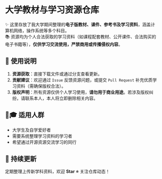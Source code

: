 # 大学教材与学习资源仓库  
✨ 这里存放了我大学期间整理的**电子版教材、课件、参考书及学习资料**，涵盖计算机网络，操作系统等多个科目。  
📚 资源均为个人合法获取的学习资料（如课程配套教材、公开课件、合法购买的电子书籍等），**仅供学习交流使用，严禁商用或传播侵权内容**。  
  

## 📌 使用说明  
1. **资源获取**：直接下载文件或通过分支查看更新。 
2. **贡献建议**：欢迎通过 `Issue` 反馈资源问题，或提交 `Pull Request` 补充优质学习资料（需确保版权合法）。  
3. **版权声明**：所有资源仅供个人学习使用，**请勿用于商业用途**。若涉及版权纠纷，请联系本人，本人将立即删除相关内容。  

## 👩🎓 适用人群  
- 大学生及自学爱好者  
- 需要系统整理学习资料的学习者  
- 希望通过开源资源交流学习的同行

## 🚀 持续更新  
定期整理上传新学科资料，欢迎 **Star ⭐** 关注仓库动态！  
